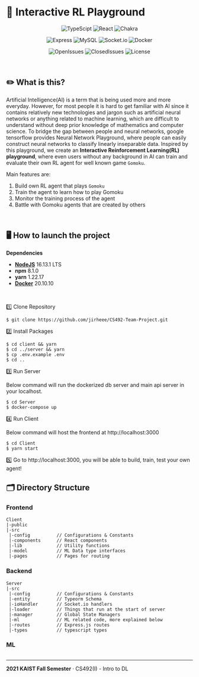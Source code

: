 # 🤖 Interactive RL Playground

<div align="center">

![TypeScipt](https://img.shields.io/badge/typescript-4.1.0-719af4?logo=typescript)
![React](https://img.shields.io/badge/react-17.0.2-9cf?logo=react)
![Chakra](https://img.shields.io/badge/chakra-1.6.12-%234ED1C5?logo=chakraui)

![Express](https://img.shields.io/badge/express-v4.17.13-010101?logo=express)
![MySQL](https://img.shields.io/badge/mysql-2.18.1-%2300f?logo=mysql)
![Socket.io](https://img.shields.io/badge/Socket.io-4.3.1-black?logo=socket.io&badgeColor=010101)
![Docker](https://img.shields.io/badge/docker-20.10.10-%230db7ed?logo=docker)

![OpenIssues](https://img.shields.io/github/issues-raw/jirheee/CS492-Team-Project)
![ClosedIssues](https://img.shields.io/github/issues-closed-raw/jirheee/CS492-Team-Project)
![License](https://img.shields.io/github/license/jirheee/CS492-Team-Project)
</div>

<br>

## ✏️ What is this?
Artificial Intelligence(AI) is a term that is being used more and more everyday. However, for most people it is hard to get familiar with AI since it contains relatively new technologies and jargon such as artificial neural networks or anything related to machine learning, which are difficult to understand without deep prior knowledge of mathematics and computer science. To bridge the gap between people and neural networks, google tensorflow provides Neural Network Playground, where people can easily construct neural networks to classify linearly inseparable data. Inspired by this playground, we create an **Interactive Reinforcement Learning(RL) playground**, where even users without any background in AI can train and evaluate their own RL agent for well known game `Gomoku`.

Main features are:
1. Build own RL agent that plays `Gomoku`
2. Train the agent to learn how to play Gomoku
3. Monitor the training process of the agent
4. Battle with Gomoku agents that are created by others

<br>

## 🖥 How to launch the project
**Dependencies**
- [**NodeJS**](https://nodejs.org/en/) 16.13.1 LTS
- **npm** 8.1.0
- **yarn** 1.22.17
- [**Docker**](https://www.docker.com/products/docker-desktop) 20.10.10

<br>

1️⃣ Clone Repository
```
$ git clone https://github.com/jirheee/CS492-Team-Project.git
```
2️⃣ Install Packages
```
$ cd client && yarn
$ cd ../server && yarn
$ cp .env.example .env
$ cd ..
```
3️⃣ Run Server

Below command will run the dockerized db server and main api server in your localhost.
```
$ cd Server
$ docker-compose up
```
4️⃣ Run Client

Below command will host the frontend at http://localhost:3000
```
$ cd Client
$ yarn start
```

5️⃣ Go to http://localhost:3000, you will be able to build, train, test your own agent!

## 🗂 Directory Structure

### Frontend
```
Client
|-public
|-src
 |-config          // Configurations & Constants
 |-components      // React components
 |-lib             // Utility functions
 |-model           // ML Data type interfaces
 |-pages           // Pages for routing
```

### Backend
```
Server
|-src
 |-config          // Configurations & Constants
 |-entity          // Typeorm Schema
 |-ioHandler       // Socket.io handlers
 |-loader          // Things that run at the start of server
 |-manager         // Global State Managers
 |-ml              // ML related code, more explained below
 |-routes          // Express.js routes
 |-types           // typescript types
```

### ML
```

```

--------
**2021 KAIST Fall Semester** &middot; CS492(I) - Intro to DL
